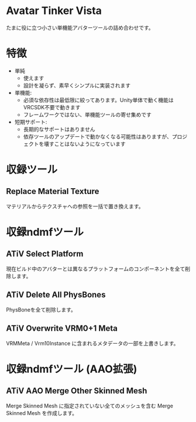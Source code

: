 # Avatar Tinker Vista

たまに役に立つ小さい単機能アバターツールの詰め合わせです。

# 特徴
 
- 単純
  - 使えます
  - 設計を凝らず、素早くシンプルに実装されます
- 単機能:
  - 必須な依存性は最低限に絞ってあります。Unity単体で動く機能はVRCSDK不要で動きます
  - フレームワークではない、単機能ツールの寄せ集めです
- 短期サポート:
  - 長期的なサポートはありません
  - 依存ツールのアップデートで動かなくなる可能性はありますが、プロジェクトを壊すことはないようになっています

# 収録ツール

## Replace Material Texture

マテリアルからテクスチャへの参照を一括で置き換えます。

# 収録ndmfツール

## ATiV Select Platform

現在ビルド中のアバターとは異なるプラットフォームのコンポーネントを全て削除します。

## ATiV Delete All PhysBones

PhysBoneを全て削除します。

## ATiV Overwrite VRM0+1 Meta

VRMMeta / Vrm10Instance に含まれるメタデータの一部を上書きします。

# 収録ndmfツール (AAO拡張)

## ATiV AAO Merge Other Skinned Mesh

Merge Skinned Mesh に指定されていない全てのメッシュを含む Merge Skinned Mesh を作成します。
